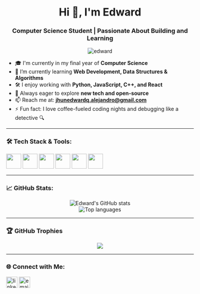 <h1 align="center">Hi 👋, I'm Edward</h1>
<h3 align="center">Computer Science Student | Passionate About Building and Learning</h3>

<p align="center">
  <img src="https://komarev.com/ghpvc/?username=edward&label=Profile%20views&color=0e75b6&style=flat" alt="edward" />
</p>

- 🎓 I'm currently in my final year of **Computer Science**
- 🌱 I’m currently learning **Web Development, Data Structures & Algorithms**
- 🛠️ I enjoy working with **Python, JavaScript, C++, and React**
- 🧠 Always eager to explore **new tech and open-source**
- 📫 Reach me at: **jhunedwardq.alejandro@gmail.com**
- ⚡ Fun fact: I love coffee-fueled coding nights and debugging like a detective 🔍

---

### 🛠️ Tech Stack & Tools:
<p align="left">
  <img src="https://cdn.jsdelivr.net/gh/devicons/devicon/icons/python/python-original.svg" width="40" height="40"/>
  <img src="https://cdn.jsdelivr.net/gh/devicons/devicon/icons/javascript/javascript-original.svg" width="40" height="40"/>
  <img src="https://cdn.jsdelivr.net/gh/devicons/devicon/icons/react/react-original.svg" width="40" height="40"/>
  <img src="https://cdn.jsdelivr.net/gh/devicons/devicon/icons/cplusplus/cplusplus-original.svg" width="40" height="40"/>
  <img src="https://cdn.jsdelivr.net/gh/devicons/devicon/icons/git/git-original.svg" width="40" height="40"/>
  <img src="https://cdn.jsdelivr.net/gh/devicons/devicon/icons/vscode/vscode-original.svg" width="40" height="40"/>
</p>

---

### 📈 GitHub Stats:
<p align="center">
  <img src="https://github-readme-stats.vercel.app/api?username=edward&show_icons=true&theme=radical" alt="Edward's GitHub stats" />
  <br/>
  <img src="https://github-readme-stats.vercel.app/api/top-langs/?username=edward&layout=compact&theme=radical" alt="Top languages" />
</p>

---

### 🏆 GitHub Trophies
<p align="center">
  <img src="https://github-profile-trophy.vercel.app/?username=edward&theme=onedark" />
</p>

---

### 🌐 Connect with Me:
<p align="left">
  <a href="https://linkedin.com/in/yourlinkedin" target="blank"><img align="center" src="https://cdn.jsdelivr.net/npm/simple-icons@3.0.1/icons/linkedin.svg" alt="linkedin" height="30" width="30" /></a>
  <a href="mailto:youremail@example.com"><img align="center" src="https://cdn.jsdelivr.net/npm/simple-icons@3.0.1/icons/gmail.svg" alt="email" height="30" width="30" /></a>
</p>
